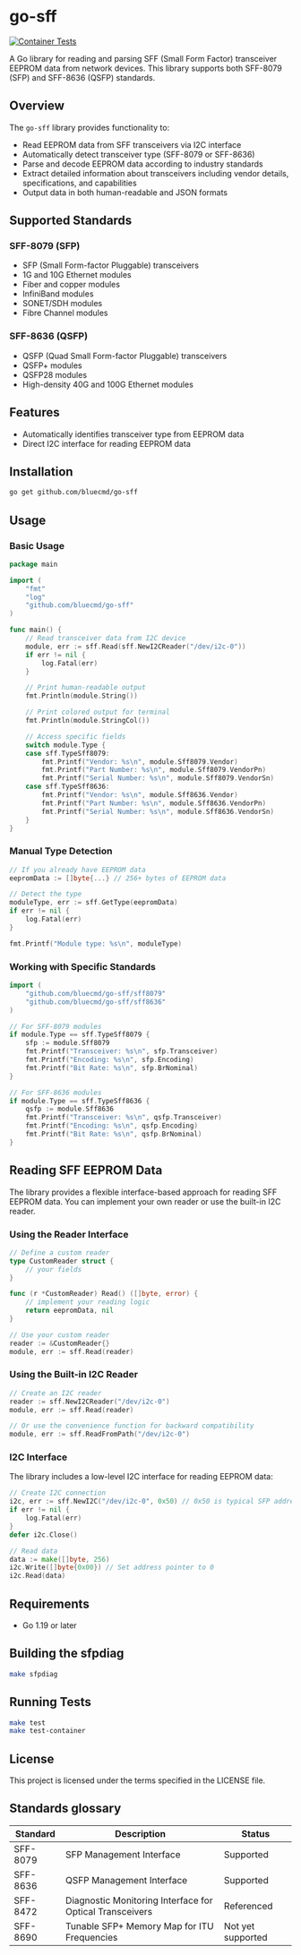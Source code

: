 # go-sff

[![Container Tests](https://github.com/bluecmd/go-sff/workflows/Container%20Tests/badge.svg)](https://github.com/bluecmd/go-sff/actions)

A Go library for reading and parsing SFF (Small Form Factor) transceiver EEPROM data from network devices. This library supports both SFF-8079 (SFP) and SFF-8636 (QSFP) standards.

## Overview

The `go-sff` library provides functionality to:
- Read EEPROM data from SFF transceivers via I2C interface
- Automatically detect transceiver type (SFF-8079 or SFF-8636)
- Parse and decode EEPROM data according to industry standards
- Extract detailed information about transceivers including vendor details, specifications, and capabilities
- Output data in both human-readable and JSON formats

## Supported Standards

### SFF-8079 (SFP)
- SFP (Small Form-factor Pluggable) transceivers
- 1G and 10G Ethernet modules
- Fiber and copper modules
- InfiniBand modules
- SONET/SDH modules
- Fibre Channel modules

### SFF-8636 (QSFP)
- QSFP (Quad Small Form-factor Pluggable) transceivers
- QSFP+ modules
- QSFP28 modules
- High-density 40G and 100G Ethernet modules

## Features

- Automatically identifies transceiver type from EEPROM data
- Direct I2C interface for reading EEPROM data

## Installation

```bash
go get github.com/bluecmd/go-sff
```

## Usage

### Basic Usage

```go
package main

import (
    "fmt"
    "log"
    "github.com/bluecmd/go-sff"
)

func main() {
    // Read transceiver data from I2C device
	module, err := sff.Read(sff.NewI2CReader("/dev/i2c-0"))
    if err != nil {
        log.Fatal(err)
    }

    // Print human-readable output
    fmt.Println(module.String())

    // Print colored output for terminal
    fmt.Println(module.StringCol())

    // Access specific fields
    switch module.Type {
    case sff.TypeSff8079:
        fmt.Printf("Vendor: %s\n", module.Sff8079.Vendor)
        fmt.Printf("Part Number: %s\n", module.Sff8079.VendorPn)
        fmt.Printf("Serial Number: %s\n", module.Sff8079.VendorSn)
    case sff.TypeSff8636:
        fmt.Printf("Vendor: %s\n", module.Sff8636.Vendor)
        fmt.Printf("Part Number: %s\n", module.Sff8636.VendorPn)
        fmt.Printf("Serial Number: %s\n", module.Sff8636.VendorSn)
    }
}
```

### Manual Type Detection

```go
// If you already have EEPROM data
eepromData := []byte{...} // 256+ bytes of EEPROM data

// Detect the type
moduleType, err := sff.GetType(eepromData)
if err != nil {
    log.Fatal(err)
}

fmt.Printf("Module type: %s\n", moduleType)
```

### Working with Specific Standards

```go
import (
    "github.com/bluecmd/go-sff/sff8079"
    "github.com/bluecmd/go-sff/sff8636"
)

// For SFF-8079 modules
if module.Type == sff.TypeSff8079 {
    sfp := module.Sff8079
    fmt.Printf("Transceiver: %s\n", sfp.Transceiver)
    fmt.Printf("Encoding: %s\n", sfp.Encoding)
    fmt.Printf("Bit Rate: %s\n", sfp.BrNominal)
}

// For SFF-8636 modules
if module.Type == sff.TypeSff8636 {
    qsfp := module.Sff8636
    fmt.Printf("Transceiver: %s\n", qsfp.Transceiver)
    fmt.Printf("Encoding: %s\n", qsfp.Encoding)
    fmt.Printf("Bit Rate: %s\n", qsfp.BrNominal)
}
```

## Reading SFF EEPROM Data

The library provides a flexible interface-based approach for reading SFF EEPROM data. You can implement your own reader or use the built-in I2C reader.

### Using the Reader Interface

```go
// Define a custom reader
type CustomReader struct {
    // your fields
}

func (r *CustomReader) Read() ([]byte, error) {
    // implement your reading logic
    return eepromData, nil
}

// Use your custom reader
reader := &CustomReader{}
module, err := sff.Read(reader)
```

### Using the Built-in I2C Reader

```go
// Create an I2C reader
reader := sff.NewI2CReader("/dev/i2c-0")
module, err := sff.Read(reader)

// Or use the convenience function for backward compatibility
module, err := sff.ReadFromPath("/dev/i2c-0")
```

### I2C Interface

The library includes a low-level I2C interface for reading EEPROM data:

```go
// Create I2C connection
i2c, err := sff.NewI2C("/dev/i2c-0", 0x50) // 0x50 is typical SFP address
if err != nil {
    log.Fatal(err)
}
defer i2c.Close()

// Read data
data := make([]byte, 256)
i2c.Write([]byte{0x00}) // Set address pointer to 0
i2c.Read(data)
```

## Requirements

- Go 1.19 or later

## Building the sfpdiag

```bash
make sfpdiag
```

## Running Tests

```bash
make test
make test-container
```

## License

This project is licensed under the terms specified in the LICENSE file.

## Standards glossary

| Standard | Description | Status |
|----------|-------------|---------|
| SFF-8079 | SFP Management Interface | Supported |
| SFF-8636 | QSFP Management Interface | Supported |
| SFF-8472 | Diagnostic Monitoring Interface for Optical Transceivers | Referenced |
| SFF-8690 | Tunable SFP+ Memory Map for ITU Frequencies | Not yet supported |
